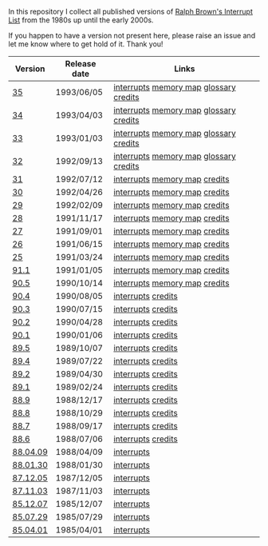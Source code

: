 In this repository I collect all published versions of
[Ralph Brown's Interrupt List](http://www.cs.cmu.edu/~ralf/files.html)
from the 1980s up until the early 2000s.

If you happen to have a version not present here, please
raise an issue and let me know where to get hold of it.
Thank you!

| Version | Release date | Links |
| --- | --- | --- |
| [35](https://github.com/sebras/rbil/tree/release-35/) | 1993/06/05 | [interrupts](https://raw.githubusercontent.com/sebras/rbil/release-35/INTERRUP.LST) [memory map](https://raw.githubusercontent.com/sebras/rbil/release-35/MEMORY.LST) [glossary](https://raw.githubusercontent.com/sebras/rbil/release-35/GLOSSARY.LST) [credits](https://raw.githubusercontent.com/sebras/rbil/release-35/INTERRUP.1ST) |
| [34](https://github.com/sebras/rbil/tree/release-34/) | 1993/04/03 | [interrupts](https://raw.githubusercontent.com/sebras/rbil/release-34/INTERRUP.LST) [memory map](https://raw.githubusercontent.com/sebras/rbil/release-34/MEMORY.LST) [glossary](https://raw.githubusercontent.com/sebras/rbil/release-34/GLOSSARY.LST) [credits](https://raw.githubusercontent.com/sebras/rbil/release-34/INTERRUP.1ST) |
| [33](https://github.com/sebras/rbil/tree/release-33/) | 1993/01/03 | [interrupts](https://raw.githubusercontent.com/sebras/rbil/release-33/INTERRUP.LST) [memory map](https://raw.githubusercontent.com/sebras/rbil/release-33/MEMORY.LST) [glossary](https://raw.githubusercontent.com/sebras/rbil/release-33/GLOSSARY.LST) [credits](https://raw.githubusercontent.com/sebras/rbil/release-33/INTERRUP.1ST) |
| [32](https://github.com/sebras/rbil/tree/release-32/) | 1992/09/13 | [interrupts](https://raw.githubusercontent.com/sebras/rbil/release-32/INTERRUP.LST) [memory map](https://raw.githubusercontent.com/sebras/rbil/release-32/MEMORY.LST) [glossary](https://raw.githubusercontent.com/sebras/rbil/release-32/GLOSSARY.LST) [credits](https://raw.githubusercontent.com/sebras/rbil/release-32/INTERRUP.1ST) |
| [31](https://github.com/sebras/rbil/tree/release-31/) | 1992/07/12 | [interrupts](https://raw.githubusercontent.com/sebras/rbil/release-31/INTERRUP.LST) [memory map](https://raw.githubusercontent.com/sebras/rbil/release-31/MEMORY.LST) [credits](https://raw.githubusercontent.com/sebras/rbil/release-31/INTERRUP.1ST) |
| [30](https://github.com/sebras/rbil/tree/release-30/) | 1992/04/26 | [interrupts](https://raw.githubusercontent.com/sebras/rbil/release-30/INTERRUP.LST) [memory map](https://raw.githubusercontent.com/sebras/rbil/release-30/MEMORY.LST) [credits](https://raw.githubusercontent.com/sebras/rbil/release-30/INTERRUP.1ST) |
| [29](https://github.com/sebras/rbil/tree/release-29/) | 1992/02/09 | [interrupts](https://raw.githubusercontent.com/sebras/rbil/release-29/INTERRUP.LST) [memory map](https://raw.githubusercontent.com/sebras/rbil/release-29/MEMORY.LST) [credits](https://raw.githubusercontent.com/sebras/rbil/release-29/INTERRUP.1ST) |
| [28](https://github.com/sebras/rbil/tree/release-28/) | 1991/11/17 | [interrupts](https://raw.githubusercontent.com/sebras/rbil/release-28/INTERRUP.LST) [memory map](https://raw.githubusercontent.com/sebras/rbil/release-28/MEMORY.LST) [credits](https://raw.githubusercontent.com/sebras/rbil/release-28/INTERRUP.1ST) |
| [27](https://github.com/sebras/rbil/tree/release-27/) | 1991/09/01 | [interrupts](https://raw.githubusercontent.com/sebras/rbil/release-27/INTERRUP.LST) [memory map](https://raw.githubusercontent.com/sebras/rbil/release-27/MEMORY.LST) [credits](https://raw.githubusercontent.com/sebras/rbil/release-27/INTERRUP.1ST) |
| [26](https://github.com/sebras/rbil/tree/release-26/) | 1991/06/15 | [interrupts](https://raw.githubusercontent.com/sebras/rbil/release-26/INTERRUP.LST) [memory map](https://raw.githubusercontent.com/sebras/rbil/release-26/MEMORY.LST) [credits](https://raw.githubusercontent.com/sebras/rbil/release-26/INTERRUP.1ST) |
| [25](https://github.com/sebras/rbil/tree/release-25/) | 1991/03/24 | [interrupts](https://raw.githubusercontent.com/sebras/rbil/release-25/INTERRUP.LST) [memory map](https://raw.githubusercontent.com/sebras/rbil/release-25/MEMORY.LST) [credits](https://raw.githubusercontent.com/sebras/rbil/release-25/INTERRUP.1ST) |
| [91.1](https://github.com/sebras/rbil/tree/release-91.1/) | 1991/01/05 | [interrupts](https://raw.githubusercontent.com/sebras/rbil/release-91.1/INTERRUP.LST) [memory map](https://raw.githubusercontent.com/sebras/rbil/release-91.1/MEMORY.LST) [credits](https://raw.githubusercontent.com/sebras/rbil/release-91.1/INTERRUP.1ST) |
| [90.5](https://github.com/sebras/rbil/tree/release-90.5/) | 1990/10/14 | [interrupts](https://raw.githubusercontent.com/sebras/rbil/release-90.5/INTERRUP.LST) [memory map](https://raw.githubusercontent.com/sebras/rbil/release-90.5/MEMORY.LST) [credits](https://raw.githubusercontent.com/sebras/rbil/release-90.5/INTERRUP.1ST) |
| [90.4](https://github.com/sebras/rbil/tree/release-90.4/) | 1990/08/05 | [interrupts](https://raw.githubusercontent.com/sebras/rbil/release-90.4/INTERRUP.LST) [credits](https://raw.githubusercontent.com/sebras/rbil/release-90.4/INTERRUP.1ST) |
| [90.3](https://github.com/sebras/rbil/tree/release-90.3/) | 1990/07/15 | [interrupts](https://raw.githubusercontent.com/sebras/rbil/release-90.3/INTERRUP.LST) [credits](https://raw.githubusercontent.com/sebras/rbil/release-90.3/INTERRUP.1ST) |
| [90.2](https://github.com/sebras/rbil/tree/release-90.2/) | 1990/04/28 | [interrupts](https://raw.githubusercontent.com/sebras/rbil/release-90.2/INTERRUP.LST) [credits](https://raw.githubusercontent.com/sebras/rbil/release-90.2/INTERRUP.1ST) |
| [90.1](https://github.com/sebras/rbil/tree/release-90.1/) | 1990/01/06 | [interrupts](https://raw.githubusercontent.com/sebras/rbil/release-90.1/INTERRUP.LST) [credits](https://raw.githubusercontent.com/sebras/rbil/release-90.1/INTERRUP.1ST) |
| [89.5](https://github.com/sebras/rbil/tree/release-89.5/) | 1989/10/07 | [interrupts](https://raw.githubusercontent.com/sebras/rbil/release-89.5/INTERRUP.LST) [credits](https://raw.githubusercontent.com/sebras/rbil/release-89.5/INTERRUP.1ST) |
| [89.4](https://github.com/sebras/rbil/tree/release-89.4/) | 1989/07/22 | [interrupts](https://raw.githubusercontent.com/sebras/rbil/release-89.4/INTERRUP.LST) [credits](https://raw.githubusercontent.com/sebras/rbil/release-89.4/INTERRUP.1ST) |
| [89.2](https://github.com/sebras/rbil/tree/release-89.2/) | 1989/04/30 | [interrupts](https://raw.githubusercontent.com/sebras/rbil/release-89.2/INTERRUP.LST) [credits](https://raw.githubusercontent.com/sebras/rbil/release-89.2/INTERRUP.1ST) |
| [89.1](https://github.com/sebras/rbil/tree/release-89.1/) | 1989/02/24 | [interrupts](https://raw.githubusercontent.com/sebras/rbil/release-89.1/INTERRUP.LST) [credits](https://raw.githubusercontent.com/sebras/rbil/release-89.1/INTERRUP.1ST) |
| [88.9](https://github.com/sebras/rbil/tree/release-88.9/) | 1988/12/17 | [interrupts](https://raw.githubusercontent.com/sebras/rbil/release-88.9/INTERRUP.LST) [credits](https://raw.githubusercontent.com/sebras/rbil/release-88.9/INTERRUP.1ST) |
| [88.8](https://github.com/sebras/rbil/tree/release-88.8/) | 1988/10/29 | [interrupts](https://raw.githubusercontent.com/sebras/rbil/release-88.8/INTERRUP.LST) [credits](https://raw.githubusercontent.com/sebras/rbil/release-88.8/INTERRUP.1ST) |
| [88.7](https://github.com/sebras/rbil/tree/release-88.7/) | 1988/09/17 | [interrupts](https://raw.githubusercontent.com/sebras/rbil/release-88.7/INTERRUP.LST) [credits](https://raw.githubusercontent.com/sebras/rbil/release-88.7/INTERRUP.1ST) |
| [88.6](https://github.com/sebras/rbil/tree/release-88.6/) | 1988/07/06 | [interrupts](https://raw.githubusercontent.com/sebras/rbil/release-88.6/INTERRUP.LST) [credits](https://raw.githubusercontent.com/sebras/rbil/release-88.6/INTERRUP.1ST) |
| [88.04.09](https://github.com/sebras/rbil/tree/release-88.04.09/) | 1988/04/09 | [interrupts](https://raw.githubusercontent.com/sebras/rbil/release-88.04.09/INTERRUP.LST) |
| [88.01.30](https://github.com/sebras/rbil/tree/release-88.01.30/) | 1988/01/30 | [interrupts](https://raw.githubusercontent.com/sebras/rbil/release-88.01.30/INTERRUP.LST) |
| [87.12.05](https://github.com/sebras/rbil/tree/release-87.12.05/) | 1987/12/05 | [interrupts](https://raw.githubusercontent.com/sebras/rbil/release-87.12.05/INTERRUP.LST) |
| [87.11.03](https://github.com/sebras/rbil/tree/release-87.11.03/) | 1987/11/03 | [interrupts](https://raw.githubusercontent.com/sebras/rbil/release-87.11.03/INTERRUP.LST) |
| [85.12.07](https://github.com/sebras/rbil/tree/release-85.12.07/) | 1985/12/07 | [interrupts](https://raw.githubusercontent.com/sebras/rbil/release-85.12.07/INTERRUP.LST) |
| [85.07.29](https://github.com/sebras/rbil/tree/release-85.07.29/) | 1985/07/29 | [interrupts](https://raw.githubusercontent.com/sebras/rbil/release-85.07.29/INTERRUP.LST) |
| [85.04.01](https://github.com/sebras/rbil/tree/release-85.04.01/) | 1985/04/01 | [interrupts](https://raw.githubusercontent.com/sebras/rbil/release-85.04.01/INTERRUP.LST) |
